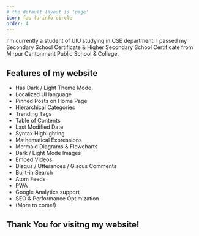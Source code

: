 ```yaml
---
# the default layout is 'page'
icon: fas fa-info-circle
order: 4
---
```



I'm currently a student of UIU studying in CSE department. I passed my Secondary School Certificate & Higher Secondary School Certificate from Mirpur Cantonment Public School & College.


## Features of my website
- Has Dark / Light Theme Mode
- Localized UI language
- Pinned Posts on Home Page
- Hierarchical Categories
- Trending Tags
- Table of Contents
- Last Modified Date
- Syntax Highlighting
- Mathematical Expressions
- Mermaid Diagrams & Flowcharts
- Dark / Light Mode Images
- Embed Videos
- Disqus / Utterances / Giscus Comments
- Built-in Search
- Atom Feeds
- PWA
- Google Analytics support
- SEO & Performance Optimization
- (More to come!)

## Thank You for visitng my website!